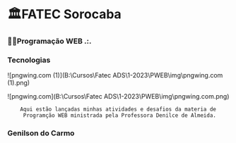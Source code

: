# 🏛️FATEC Sorocaba

### 👨‍💻Programação WEB .:.



### Tecnologias

![pngwing.com (1)](B:\Cursos\Fatec ADS\1-2023\PWEB\img\pngwing.com (1).png)

![pngwing.com](B:\Cursos\Fatec ADS\1-2023\PWEB\img\pngwing.com.png)

    	Aqui estão lançadas minhas atividades e desafios da materia de
    	 Programção WEB ministrada pela Professora Denilce de Almeida.

### Genilson do Carmo
